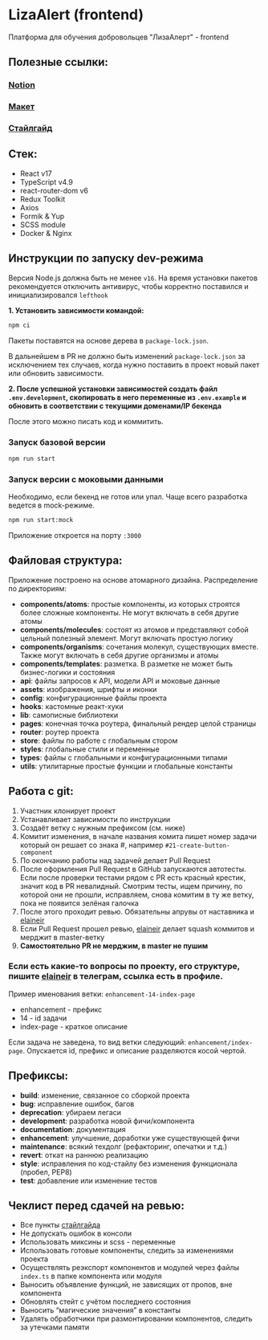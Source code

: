 # LizaAlert (frontend)

Платформа для обучения добровольцев "ЛизаАлерт" - frontend

## Полезные ссылки:

### [Notion](https://www.notion.so/Workspase-d91bb6cb149a4bedae1a532813d50f0a)

### [Макет](https://www.figma.com/file/FasUcYffR2kJAhPvBGcACW/LizaAlert-Mockups?node-id=155%3A5905)

### [Стайлгайд](./docs/style-guide.md)

## Стек:

- React v17
- TypeScript v4.9
- react-router-dom v6
- Redux Toolkit
- Axios
- Formik & Yup
- SCSS module
- Docker & Nginx

## Инструкции по запуску dev-режима

Версия Node.js должна быть не менее `v16`. На время установки пакетов
рекомендуется отключить антивирус, чтобы корректно поставился и
инициализировался `lefthook`

**1. Установить зависимости командой:**

```bash
npm ci
```

Пакеты поставятся на основе дерева в `package-lock.json`.

В дальнейшем в PR не должно быть изменений `package-lock.json` за исключением
тех случаев, когда нужно поставить в проект новый пакет или обновить
зависимости.

**2. После успешной установки зависимостей создать файл `.env.development`,
скопировать в него переменные из `.env.example` и обновить в соответствии с
текущими доменами/IP бекенда**

После этого можно писать код и коммитить.

### Запуск базовой версии

```bash
npm run start
```

### Запуск версии с моковыми данными

Необходимо, если бекенд не готов или упал. Чаще всего разработка ведется в
mock-режиме.

```bash
npm run start:mock
```

Приложение откроется на порту `:3000`

## Файловая структура:

Приложение построено на основе атомарного дизайна.
Распределение по директориям:

- **components/atoms**: простые компоненты, из которых строятся более сложные
  компоненты. Не могут включать в себя другие атомы
- **components/molecules**: состоят из атомов и представляют собой цельный
  полезный элемент. Могут включать простую логику
- **components/organisms**: сочетания молекул, существующих вместе. Также могут
  включать в себя другие организмы и атомы
- **components/templates**: разметка. В разметке не может быть бизнес-логики и
  состояния
- **api**: файлы запросов к API, модели API и моковые данные
- **assets**: изображения, шрифты и иконки
- **config**: конфигурационные файлы проекта
- **hooks**: кастомные реакт-хуки
- **lib**: самописные библиотеки
- **pages**: конечная точка роутера, финальный рендер целой страницы
- **router**: роутер проекта
- **store**: файлы по работе с глобальным стором
- **styles**: глобальные стили и переменные
- **types**: файлы с глобальными и конфигурационными типами
- **utils**: утилитарные простые функции и глобальные константы

## Работа с git:

1. Участник клонирует проект
2. Устанавливает зависимости по инструкции
3. Создаёт ветку с нужным префиксом (см. ниже)
4. Комитит изменения, в начале названия комита пишет номер задачи который он
   решает со знака #, например `#21-create-button-component`
5. По окончанию работы над задачей делает Pull Request
6. После оформления Pull Request в GitHub запускаются автотесты.
   Если после проверки тестами рядом с PR есть красный крестик, значит код в PR
   невалидный.
   Смотрим тесты, ищем причину, по которой они не прошли, исправляем, снова
   комитим в ту же ветку, пока не появится зелёная галочка
7. После этого проходит ревью. Обязательны апрувы от наставника
   и [elaineir](https://github.com/elaineir)
8. Если Pull Request прошел ревью, [elaineir](https://github.com/elaineir)
   делает squash коммитов и мерджит в master-ветку
9. **Самостоятельно PR не мерджим, в master не пушим**

### Если есть какие-то вопросы по проекту, его структуре, пишите [elaineir](https://github.com/elaineir) в телеграм, ссылка есть в профиле.

Пример именования ветки: `enhancement-14-index-page`

- enhancement - префикс
- 14 - id задачи
- index-page - краткое описание

Если задача не заведена, то вид ветки следующий: `enhancement/index-page`.
Опускается id, префикс и описание разделяются косой чертой.

## Префиксы:

- **build**: изменение, связанное со сборкой проекта
- **bug**: исправление ошибок, багов
- **deprecation**: убираем легаси
- **development**: разработка новой фичи/компонента
- **documentation**: документация
- **enhancement**: улучшение, доработки уже существующей фичи
- **maintenance**: всякий техдолг (рефакторинг, опечатки и т.д.)
- **revert**: откат на раннюю реализацию
- **style**: исправления по код-стайлу без изменения функционала (пробел, PEP8)
- **test**: добавление или изменение тестов

## Чеклист перед сдачей на ревью:

- Все пункты [стайлгайда](./docs/style-guide.md)
- Не допускать ошибок в консоли
- Использовать миксины и scss - переменные
- Использовать готовые компоненты, следить за изменениями проекта
- Осуществлять реэкспорт компонентов и модулей через файлы `index.ts` в папке
  компонента или модуля
- Выносить объявление функций, не зависящих от пропов, вне компонента
- Обновлять стейт с учётом последнего состояния
- Выносить “магические значения” в константы
- Удалять обработчики при размонтировании компонентов, следить за утечками
  памяти
